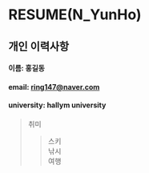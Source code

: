 # RESUME(N_YunHo)

## 개인 이력사항  
#### 이름: 홍길동
#### email: ring147@naver.com
#### university: hallym university
> 취미
>> 스키  
>> 낚시  
>> 여행  
